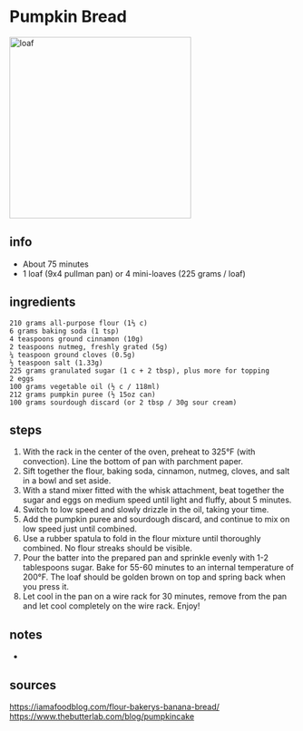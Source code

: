 # Pumpkin Bread  
<img src="https://userealbutter.com/recipe_photos/pumpkin-tea-loaf10.jpg" alt="loaf" width="320"/>

## info  
* About 75 minutes  
* 1 loaf (9x4 pullman pan) or 4 mini-loaves (225 grams / loaf)  

## ingredients  
```
210 grams all-purpose flour (1⅔ c)
6 grams baking soda (1 tsp)
4 teaspoons ground cinnamon (10g)
2 teaspoons nutmeg, freshly grated (5g)
¼ teaspoon ground cloves (0.5g)
½ teaspoon salt (1.33g)
225 grams granulated sugar (1 c + 2 tbsp), plus more for topping
2 eggs
100 grams vegetable oil (½ c / 118ml)
212 grams pumpkin puree (½ 15oz can)
100 grams sourdough discard (or 2 tbsp / 30g sour cream)
```

## steps  
1. With the rack in the center of the oven, preheat to 325°F (with convection). Line the bottom of pan with parchment paper.
2. Sift together the flour, baking soda, cinnamon, nutmeg, cloves, and salt in a bowl and set aside.
3. With a stand mixer fitted with the whisk attachment, beat together the sugar and eggs on medium speed until light and fluffy, about 5 minutes.
4. Switch to low speed and slowly drizzle in the oil, taking your time.
5. Add the pumpkin puree and sourdough discard, and continue to mix on low speed just until combined.
6. Use a rubber spatula to fold in the flour mixture until thoroughly combined. No flour streaks should be visible.
7. Pour the batter into the prepared pan and sprinkle evenly with 1-2 tablespoons sugar. Bake for 55-60 minutes to an internal temperature of 200°F. The loaf should be golden brown on top and spring back when you press it.
8. Let cool in the pan on a wire rack for 30 minutes, remove from the pan and let cool completely on the wire rack. Enjoy!

## notes  
* 

## sources   
https://iamafoodblog.com/flour-bakerys-banana-bread/  
https://www.thebutterlab.com/blog/pumpkincake  
